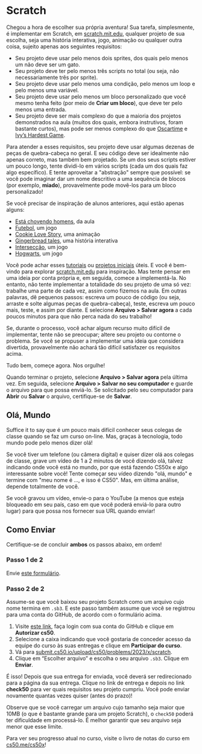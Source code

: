 # Scratch

Chegou a hora de escolher sua própria aventura! Sua tarefa, simplesmente, é implementar em Scratch, em [scratch.mit.edu](https://scratch.mit.edu/), qualquer projeto de sua escolha, seja uma história interativa, jogo, animação ou qualquer outra coisa, sujeito apenas aos seguintes requisitos:

- Seu projeto deve usar pelo menos dois sprites, dos quais pelo menos um não deve ser um gato.
- Seu projeto deve ter pelo menos três scripts no total (ou seja, não necessariamente três por sprite).
- Seu projeto deve usar pelo menos uma condição, pelo menos um loop e pelo menos uma variável.
- Seu projeto deve usar pelo menos um bloco personalizado que você mesmo tenha feito (por meio de **Criar um bloco**), que deve ter pelo menos uma entrada.
- Seu projeto deve ser mais complexo do que a maioria dos projetos demonstrados na aula (muitos dos quais, embora instrutivos, foram bastante curtos), mas pode ser menos complexo do que [Oscartime](https://scratch.mit.edu/projects/277537196) e [Ivy’s Hardest Game](https://scratch.mit.edu/projects/326129433).

Para atender a esses requisitos, seu projeto deve usar algumas dezenas de peças de quebra-cabeça no geral. E seu código deve ser idealmente não apenas correto, mas também bem projetado. Se um dos seus scripts estiver um pouco longo, tente dividi-lo em vários scripts (cada um dos quais faz algo específico). E tente aproveitar a "abstração" sempre que possível: se você pode imaginar dar um nome descritivo a uma sequência de blocos (por exemplo, **miado**), provavelmente pode movê-los para um bloco personalizado!

Se você precisar de inspiração de alunos anteriores, aqui estão apenas alguns:

- [Está chovendo homens](https://scratch.mit.edu/projects/37412/), da aula
- [Futebol](https://scratch.mit.edu/projects/37413/), um jogo
- [Cookie Love Story](https://scratch.mit.edu/projects/26329196/), uma animação
- [Gingerbread tales](https://scratch.mit.edu/projects/277536784/), uma história interativa
- [Intersecção](https://scratch.mit.edu/projects/75390754/), um jogo
- [Hogwarts](https://scratch.mit.edu/projects/422258685), um jogo

Você pode achar esses [tutoriais](https://scratch.mit.edu/projects/editor/?tutorial=all) ou [projetos iniciais](https://scratch.mit.edu/starter-projects) úteis. E você é bem-vindo para explorar [scratch.mit.edu](https://scratch.mit.edu/explore/projects/all) para inspiração. Mas tente pensar em uma ideia por conta própria e, em seguida, comece a implementá-la. No entanto, não tente implementar a totalidade do seu projeto de uma só vez: trabalhe uma parte de cada vez, assim como fizemos na aula. Em outras palavras, dê pequenos passos: escreva um pouco de código (ou seja, arraste e solte algumas peças de quebra-cabeça), teste, escreva um pouco mais, teste, e assim por diante. E selecione **Arquivo > Salvar agora** a cada poucos minutos para que não perca nada do seu trabalho!

Se, durante o processo, você achar algum recurso muito difícil de implementar, tente não se preocupar; altere seu projeto ou contorne o problema. Se você se propuser a implementar uma ideia que considera divertida, provavelmente não achará tão difícil satisfazer os requisitos acima.

Tudo bem, começe agora. Nos orgulhe!

Quando terminar o projeto, selecione **Arquivo > Salvar agora** pela última vez. Em seguida, selecione **Arquivo > Salvar no seu computador** e guarde o arquivo para que possa enviá-lo. Se solicitado pelo seu computador para **Abrir** ou **Salvar** o arquivo, certifique-se de **Salvar**.

## Olá, Mundo

Suffice it to say que é um pouco mais difícil conhecer seus colegas de classe quando se faz um curso on-line. Mas, graças à tecnologia, todo mundo pode pelo menos dizer olá!

Se você tiver um telefone (ou câmera digital) e quiser dizer olá aos colegas de classe, grave um vídeo de 1 a 2 minutos de você dizendo olá, talvez indicando onde você está no mundo, por que está fazendo CS50x e algo interessante sobre você! Tente começar seu vídeo dizendo "olá, mundo" e termine com "meu nome é ..., e isso é CS50". Mas, em última análise, depende totalmente de você.

Se você gravou um vídeo, envie-o para o YouTube (a menos que esteja bloqueado em seu país, caso em que você poderá enviá-lo para outro lugar) para que possa nos fornecer sua URL quando enviar!

## Como Enviar

<div class="alert" data-alert="warning" role="alert"><p>Certifique-se de concluir <strong>ambos</strong> os passos abaixo, em ordem!</p></div>

### Passo 1 de 2

Envie [este formulário](https://forms.cs50.io/73e44070-1fac-46bb-b041-5a5fce32ad29).

### Passo 2 de 2

Assume-se que você baixou seu projeto Scratch como um arquivo cujo nome termina em `.sb3`. E este passo também assume que você se registrou para uma conta do GitHub, de acordo com o formulário acima.

1.  Visite [este link](https://submit.cs50.io/invites/9770b67479384c4d8c37790779e466d9), faça login com sua conta do GitHub e clique em **Autorizar cs50**.
2.  Selecione a caixa indicando que você gostaria de conceder acesso da equipe do curso às suas entregas e clique em **Participar do curso**.
3.  Vá para [submit.cs50.io/upload/cs50/problems/2023/x/scratch](https://submit.cs50.io/upload/cs50/problems/2023/x/scratch).
4.  Clique em “Escolher arquivo” e escolha o seu arquivo `.sb3`. Clique em **Enviar**.

É isso! Depois que sua entrega for enviada, você deverá ser redirecionado para a página da sua entrega. Clique no link de entrega e depois no link **check50** para ver quais requisitos seu projeto cumpriu. Você pode enviar novamente quantas vezes quiser (antes do prazo)!

Observe que se você carregar um arquivo cujo tamanho seja maior que 10MB (o que é bastante grande para um projeto Scratch), o `check50` poderá ter dificuldade em processá-lo. É melhor garantir que seu arquivo seja menor que esse limite.

Para ver seu progresso atual no curso, visite o livro de notas do curso em [cs50.me/cs50x](https://cs50.me/cs50x)!